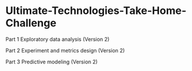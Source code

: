 # Ultimate-Technologies-Take-Home-Challenge

Part    1         Exploratory    data    analysis (Version 2)

Part    2         Experiment    and    metrics    design (Version 2)

Part    3         Predictive     modeling (Version 2)
